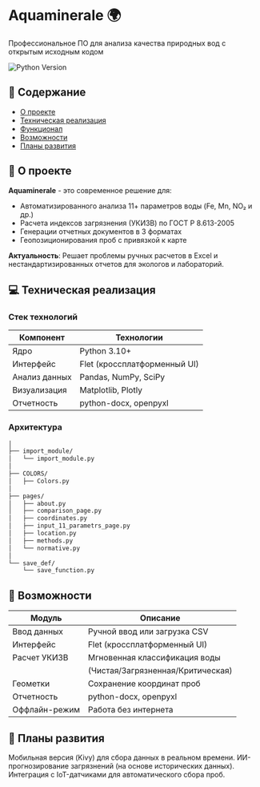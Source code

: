# Aquaminerale 🌍

Профессиональное ПО для анализа качества природных вод с открытым исходным кодом

![Python Version](https://img.shields.io/badge/python-3.10%2B-blue)

## 📌 Содержание
- [О проекте](#-о-проекте)
- [Техническая реализация](#-техническая-реализация)
- [Функционал](#-функционал)
- [Возможности](#-возможности)
- [Планы развития](#-планы-развития)


## 🌊 О проекте

**Aquaminerale** - это современное решение для:
- Автоматизированного анализа 11+ параметров воды (Fe, Mn, NO₂ и др.)
- Расчета индексов загрязнения (УКИЗВ) по ГОСТ Р 8.613-2005
- Генерации отчетных документов в 3 форматах
- Геопозиционирования проб с привязкой к карте

**Актуальность**: Решает проблемы ручных расчетов в Excel и нестандартизированных отчетов для экологов и лабораторий.

## 💻 Техническая реализация

### Стек технологий
| Компонент       | Технологии                          |
|----------------|-----------------------------------|
| Ядро           | Python 3.10+                      |
| Интерфейс      | Flet (кроссплатформенный UI)      |
| Анализ данных  | Pandas, NumPy, SciPy              |
| Визуализация   | Matplotlib, Plotly                |
| Отчетность     | python-docx, openpyxl             |

### Архитектура
```bash
│
├── import_module/
│   └── import_module.py
│  
├── COLORS/  
│   ├── Colors.py  
│  
├── pages/  
│   ├── about.py  
│   ├── comparison_page.py  
│   ├── coordinates.py  
│   ├── input_11_parametrs_page.py  
│   ├── location.py  
│   ├── methods.py  
│   └── normative.py  
│  
└── save_def/  
    └── save_function.py  
```
## 🌟 Возможности
	
| Модуль         |          Описание                 |
|----------------|-----------------------------------|
| Ввод данных    | Ручной ввод или загрузка CSV      |
| Интерфейс      | Flet (кроссплатформенный UI)      |
| Расчет УКИЗВ   | Мгновенная классификация воды     |
|                | (Чистая/Загрязненная/Критическая) |
| Геометки       | Сохранение координат проб         |
| Отчетность     | python-docx, openpyxl             |
| Оффлайн-режим  |	Работа без интернета            |


## 🚀 Планы развития
Мобильная версия (Kivy) для сбора данных в реальном времени.
ИИ-прогнозирование загрязнений (на основе исторических данных).
Интеграция с IoT-датчиками для автоматического сбора проб.






